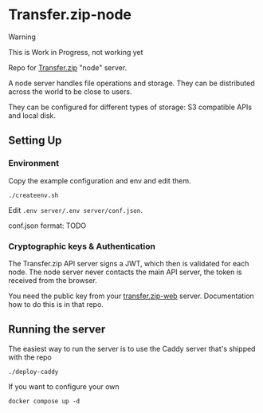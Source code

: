 # Transfer.zip-node

> [!WARNING] 
> This is Work in Progress, not working yet

Repo for [Transfer.zip](https://Transfer.zip) "node" server.

A node server handles file operations and storage. They can be distributed across the world to be close to users.

They can be configured for different types of storage: S3 compatible APIs and local disk.

## Setting Up

### Environment

Copy the example configuration and env and edit them.

```
./createenv.sh
```

Edit `.env server/.env server/conf.json`.

conf.json format: TODO

### Cryptographic keys & Authentication

The Transfer.zip API server signs a JWT, which then is validated for each node.
The node server never contacts the main API server, the token is received from the browser.

You need the public key from your [transfer.zip-web](https://github.com/robinkarlberg/transfer.zip-web) server.
Documentation how to do this is in that repo.

## Running the server

The easiest way to run the server is to use the Caddy server that's shipped with the repo
```
./deploy-caddy
```

If you want to configure your own 
```
docker compose up -d
```